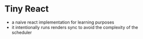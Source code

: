 # Tiny React

- a naive react implementation for learning purposes
- it intentionally runs renders sync to avoid the complexity of the scheduler
